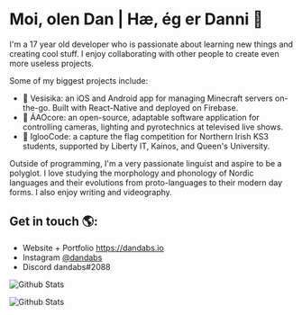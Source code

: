 <!--
**dandabs/dandabs** is a ✨ _special_ ✨ repository because its `README.md` (this file) appears on your GitHub profile.

Here are some ideas to get you started:

- 🔭 I’m currently working on ...
- 🌱 I’m currently learning ...
- 👯 I’m looking to collaborate on ...
- 🤔 I’m looking for help with ...
- 💬 Ask me about ...
- 📫 How to reach me: ...
- 😄 Pronouns: ...
- ⚡ Fun fact: ...
-->
# Moi, olen Dan | Hæ, ég er Danni 👋

I'm a 17 year old developer who is passionate about learning new things and creating cool stuff. I enjoy collaborating with other people to create even more useless projects.

Some of my biggest projects include:

- 🦮 Vesisika: an iOS and Android app for managing Minecraft servers on-the-go. Built with React-Native and deployed on Firebase.
- 🎥 ÁAOcore: an open-source, adaptable software application for controlling cameras, lighting and pyrotechnics at televised live shows.
- 🥶 IglooCode: a capture the flag competition for Northern Irish KS3 students, supported by Liberty IT, Kainos, and Queen's University.

Outside of programming, I'm a very passionate linguist and aspire to be a polyglot. I love studying the morphology and phonology of Nordic languages and their evolutions from proto-languages to their modern day forms. I also enjoy writing and videography.

## Get in touch 🌎:
- Website + Portfolio <a href="https://dandabs.fi">https://dandabs.io</a>
- Instagram <a href="https://instagram.com/dandabs">@dandabs</a>
- Discord dandabs#2088

![Github Stats](https://github-readme-stats.vercel.app/api?username=dandabs&theme=dracula&hide=issues&count_private=true&show_icons=true&locale=en&custom_title=dandabs%27%20Github%20Stats&include_all_commits)

![Github Stats](https://github-readme-stats.vercel.app/api/top-langs/?username=dandabs&langs_count=8&layout=compact&theme=dracula)
